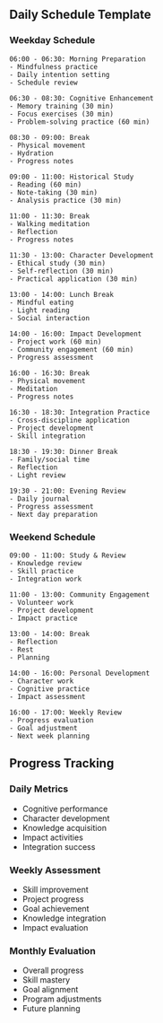 
## Daily Schedule Template

### Weekday Schedule
```
06:00 - 06:30: Morning Preparation
- Mindfulness practice
- Daily intention setting
- Schedule review

06:30 - 08:30: Cognitive Enhancement
- Memory training (30 min)
- Focus exercises (30 min)
- Problem-solving practice (60 min)

08:30 - 09:00: Break
- Physical movement
- Hydration
- Progress notes

09:00 - 11:00: Historical Study
- Reading (60 min)
- Note-taking (30 min)
- Analysis practice (30 min)

11:00 - 11:30: Break
- Walking meditation
- Reflection
- Progress notes

11:30 - 13:00: Character Development
- Ethical study (30 min)
- Self-reflection (30 min)
- Practical application (30 min)

13:00 - 14:00: Lunch Break
- Mindful eating
- Light reading
- Social interaction

14:00 - 16:00: Impact Development
- Project work (60 min)
- Community engagement (60 min)
- Progress assessment

16:00 - 16:30: Break
- Physical movement
- Meditation
- Progress notes

16:30 - 18:30: Integration Practice
- Cross-discipline application
- Project development
- Skill integration

18:30 - 19:30: Dinner Break
- Family/social time
- Reflection
- Light review

19:30 - 21:00: Evening Review
- Daily journal
- Progress assessment
- Next day preparation
```

### Weekend Schedule
```
09:00 - 11:00: Study & Review
- Knowledge review
- Skill practice
- Integration work

11:00 - 13:00: Community Engagement
- Volunteer work
- Project development
- Impact practice

13:00 - 14:00: Break
- Reflection
- Rest
- Planning

14:00 - 16:00: Personal Development
- Character work
- Cognitive practice
- Impact assessment

16:00 - 17:00: Weekly Review
- Progress evaluation
- Goal adjustment
- Next week planning
```

## Progress Tracking

### Daily Metrics
- Cognitive performance
- Character development
- Knowledge acquisition
- Impact activities
- Integration success

### Weekly Assessment
- Skill improvement
- Project progress
- Goal achievement
- Knowledge integration
- Impact evaluation

### Monthly Evaluation
- Overall progress
- Skill mastery
- Goal alignment
- Program adjustments
- Future planning
